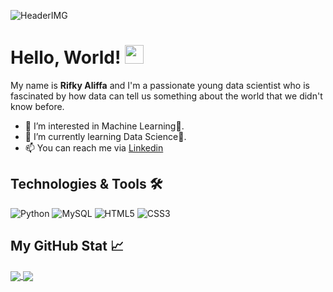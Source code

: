 ![HeaderIMG](https://pbs.twimg.com/profile_banners/403266677/1594057840/1500x500)

# Hello, World! <img src="https://raw.githubusercontent.com/MartinHeinz/MartinHeinz/master/wave.gif" width="30px">

My name is **Rifky Aliffa** and I'm a passionate young data scientist who is fascinated by how data can tell us something about the world that we didn't know before.

- 👀 I’m interested in Machine Learning🤖.
- 🌱 I’m currently learning Data Science🔬.
- 📫 You can reach me via [Linkedin](https://www.linkedin.com/in/rifkyaliffa/)

## Technologies & Tools 🛠

![Python](https://img.shields.io/badge/-Python-black?style=flat-square&logo=Python)
![MySQL](https://img.shields.io/badge/-MySQL-black?style=flat-square&logo=mysql)
![HTML5](https://img.shields.io/badge/-HTML5-E34F26?style=flat-square&logo=html5&logoColor=white)
![CSS3](https://img.shields.io/badge/-CSS3-1572B6?style=flat-square&logo=css3)

## My GitHub Stat 📈
<a href="https://github.com/Penzragon">
  <img align="center" src="https://github-readme-stats.vercel.app/api?username=Penzragon&show_icons=true&hide_border=true&&count_private=true&include_all_commits=true&line_height=27&theme=github_dark" />
</a>
<a href="https://github.com/Penzragon">
  <img align="center" src="https://github-readme-stats.vercel.app/api/top-langs/?username=Penzragon&langs_count=3&theme=github_dark&hide_border=true" />
</a>

<!---
Penzragon/Penzragon is a ✨ special ✨ repository because its `README.md` (this file) appears on your GitHub profile.
You can click the Preview link to take a look at your changes.
--->
